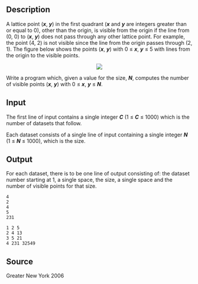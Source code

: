<h2>Description</h2><p><span lang="en-us"><p>A lattice point (<i><b>x</b></i>, <i><b>y</b></i>) in the first quadrant (<i><b>x</b></i> and <i><b>y</b></i> are integers greater than or equal to 0), other than the origin, is visible from the origin if the line from (0, 0) to (<i><b>x</b></i>, <i><b>y</b></i>) does not pass through any other lattice point. For example, the point (4, 2) is not visible since the line from the origin passes through (2, 1). The figure below shows the points (<i><b>x</b></i>, <i><b>y</b></i>) with 0 ≤ <i><b>x</b></i>, <i><b>y</b></i> ≤ 5 with lines from the origin to the visible points.</p><center><img src="file://pqQ9Mo7x.png"></center><p>Write a program which, given a value for the size, <i><b>N</b></i>, computes the number of visible points (<i><b>x</b></i>, <i><b>y</b></i>) with 0 ≤ <i><b>x</b></i>, <i><b>y</b></i> ≤ <i><b>N</b></i>.</p></span></p><h2>Input</h2><p><span lang="en-us"><p>The first line of input contains a single integer <i><b>C</b></i> (1 ≤ <i><b>C</b></i> ≤ 1000) which is the number of datasets that follow.</p><p>Each dataset consists of a single line of input containing a single integer <i><b>N</b></i> (1 ≤ <i><b>N</b></i> ≤ 1000), which is the size.</p></span></p><h2>Output</h2><p><p>For each dataset, there is to be one line of output consisting of: the dataset number starting at 1, a single space, the size, a single space and the number of visible points for that size.</p></p>

<pre><code class="language-input1">4
2
4
5
231</code></pre>

<pre><code class="language-output1">1 2 5
2 4 13
3 5 21
4 231 32549</code></pre>

<h2>Source</h2><p>Greater New York 2006</p>
